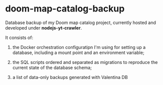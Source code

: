 # doom-map-catalog-backup

Database backup of my Doom map catalog project, currently hosted and developed under **nodejs-yt-crawler**.

It consists of:

1) the Docker orchestration configuratipn I'm using for setting up a database, including a mount point and an environment variable;

2) the SQL scripts ordered and separated as migrations to reproduce the current state of the database schema;

3) a list of data-only backups generated with Valentina DB